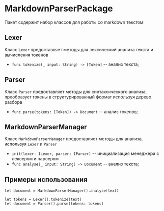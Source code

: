 # MarkdownParserPackage

Пакет содержит набор классов для работы со markdown текстом

## Lexer

Класс `Lexer` предоставляет методы для лексический анализа текста и вычисления токенов

- `func tokenize(_ input: String) -> [Token]` -- анализ текста;

## Parser

Класс `Parser` предоставляет методы для синтаксического анализа, преобразует токены в структурированный формат используя дерево разбора

- `func parse(tokens: [Token]) -> Document` -- анализ токенов;

## MarkdownParserManager

Класс `MarkdownParserManager` предоставляет методы для анализа, используя `Lexer` и `Parser`

- `init(lexer: ILexer, parser: IParser)` -- инициализация менеджера с лексером и парсером
- `func analyse(_ input: String) -> Document` -- анализ текста;

##  Примеры использования

```
let document = MarkdownParserManager().analyse(text)
```

```
let tokens = Lexer().tokenize(text)
let document = Parser().parse(tokens: tokens)
```
